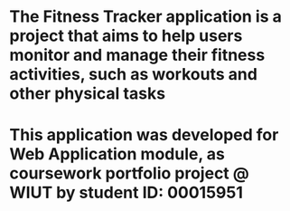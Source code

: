 ﻿# The Fitness Tracker application is a project that aims to help users monitor and manage their fitness activities, such as workouts and other physical tasks
# This application was developed for Web Application module, as coursework portfolio project @ WIUT by student ID: 00015951
